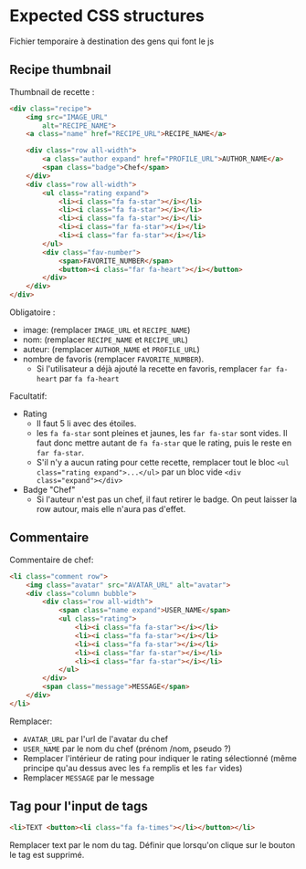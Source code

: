 # Expected CSS structures

Fichier temporaire à destination des gens qui font le js

## Recipe thumbnail

Thumbnail de recette :

```html
<div class="recipe">
    <img src="IMAGE_URL"
        alt="RECIPE_NAME">
    <a class="name" href="RECIPE_URL">RECIPE_NAME</a>

    <div class="row all-width">
        <a class="author expand" href="PROFILE_URL">AUTHOR_NAME</a>
        <span class="badge">Chef</span>
    </div>
    <div class="row all-width">
        <ul class="rating expand">
            <li><i class="fa fa-star"></i></li>
            <li><i class="fa fa-star"></i></li>
            <li><i class="fa fa-star"></i></li>
            <li><i class="far fa-star"></i></li>
            <li><i class="far fa-star"></i></li>
        </ul>
        <div class="fav-number">
            <span>FAVORITE_NUMBER</span>
            <button><i class="far fa-heart"></i></button>
        </div>
    </div>
</div>
```

Obligatoire :
- image: (remplacer `IMAGE_URL` et `RECIPE_NAME`)
- nom: (remplacer `RECIPE_NAME` et `RECIPE_URL`)
- auteur: (remplacer `AUTHOR_NAME` et `PROFILE_URL`)
- nombre de favoris (remplacer `FAVORITE_NUMBER`).
  - Si l'utilisateur a déjà ajouté la recette en favoris, remplacer `far fa-heart` par `fa fa-heart`

Facultatif:
- Rating
  - Il faut 5 li avec des étoiles. 
  - les `fa fa-star` sont pleines et jaunes, les `far fa-star` sont vides. Il faut donc mettre autant de `fa fa-star` que le rating, puis le reste en `far fa-star`.
  - S'il n'y a aucun rating pour cette recette, remplacer tout le bloc `<ul class="rating expand">...</ul>` par un bloc vide `<div class="expand"></div>`
- Badge "Chef"
  - Si l'auteur n'est pas un chef, il faut retirer le badge. On peut laisser la row autour, mais elle n'aura pas d'effet.

## Commentaire

Commentaire de chef:

```html
<li class="comment row">
    <img class="avatar" src="AVATAR_URL" alt="avatar">
    <div class="column bubble">
        <div class="row all-width">
            <span class="name expand">USER_NAME</span>
            <ul class="rating">
                <li><i class="fa fa-star"></i></li>
                <li><i class="fa fa-star"></i></li>
                <li><i class="fa fa-star"></i></li>
                <li><i class="far fa-star"></i></li>
                <li><i class="far fa-star"></i></li>
            </ul>
        </div>
        <span class="message">MESSAGE</span>
    </div>
</li>
```

Remplacer:
- ``AVATAR_URL`` par l'url de l'avatar du chef
- `USER_NAME` par le nom du chef (prénom /nom, pseudo ?)
- Remplacer l'intérieur de rating pour indiquer le rating sélectionné (même principe qu'au dessus avec les `fa` remplis et les `far` vides)
- Remplacer `MESSAGE` par le message

## Tag pour l'input de tags

```html
<li>TEXT <button><li class="fa fa-times"></li></button></li>
```

Remplacer text par le nom du tag. Définir que lorsqu'on clique sur le bouton le tag est supprimé.